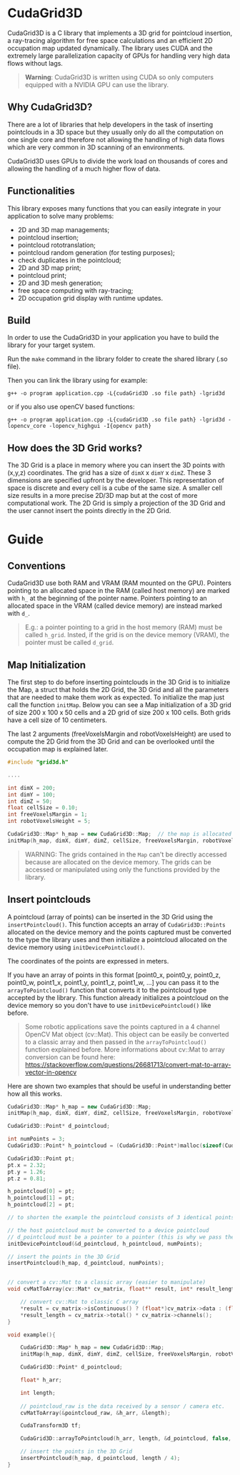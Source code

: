 # CudaGrid3D

CudaGrid3D is a C library that implements a 3D grid for pointcloud insertion, a ray-tracing algorithm for free space calculations and an efficient 2D occupation map updated dynamically. The library uses CUDA and the extremely large parallelization capacity of GPUs for handling very high data flows without lags.

> **Warning**: CudaGrid3D is written using CUDA so only computers equipped with a NVIDIA GPU can use the library.

## Why CudaGrid3D?

There are a lot of libraries that help developers in the task of inserting pointclouds in a 3D space but they usually only do all the computation on one single core and therefore not allowing the handling of high data flows which are very common in 3D scanning of an environments.

CudaGrid3D uses GPUs to divide the work load on thousands of cores and allowing the handling of a much higher flow of data.

## Functionalities

This library exposes many functions that you can easily integrate in your application to solve many problems:

- 2D and 3D map managements;
- pointcloud insertion;
- pointcloud rototranslation;
- pointcloud random generation (for testing purposes);
- check duplicates in the pointcloud;
- 2D and 3D map print;
- pointcloud print;
- 2D and 3D mesh generation;
- free space computing with ray-tracing;
- 2D occupation grid display with runtime updates.

## Build

In order to use the CudaGrid3D in your application you have to build the library for your target system.

Run the `make` command in the library folder to create the shared library (.so file).

Then you can link the library using for example:

```shell
g++ -o program application.cpp -L{cudaGrid3D .so file path} -lgrid3d
```

or if you also use openCV based functions:

```shell
g++ -o program application.cpp -L{cudaGrid3D .so file path} -lgrid3d -lopencv_core -lopencv_highgui -I{opencv path}
```

## How does the 3D Grid works?

The 3D Grid is a place in memory where you can insert the 3D points with (x,y,z) coordinates.
The grid has a size of `dimX` x `dimY` x `dimZ`. These 3 dimensions are specified upfront by the developer.
This representation of space is discrete and every cell is a cube of the same size.
A smaller cell size results in a more precise 2D/3D map but at the cost of more computational work.
The 2D Grid is simply a projection of the 3D Grid and the user cannot insert the points directly in the 2D Grid.

# Guide

## Conventions

CudaGrid3D use both RAM and VRAM (RAM mounted on the GPU).
Pointers pointing to an allocated space in the RAM (called host memory) are marked with `h_` at the beginning of the pointer name. Pointers pointing to an allocated space in the VRAM (called device memory) are instead marked with `d_`.

>E.g.: a pointer pointing to a grid in the host memory (RAM) must be called `h_grid`. Insted, if the grid is on the device memory (VRAM), the pointer must be called `d_grid`.

## Map Initialization

The first step to do before inserting pointclouds in the 3D Grid is to initialize the Map, a struct that holds the 2D Grid, the 3D Grid and all the parameters that are needed to make them work as expected.
To initialize the map just call the function `initMap`. Below you can see a Map initialization of a 3D grid of size 200 x 100 x 50 cells and a 2D grid of size 200 x 100 cells. Both grids have a cell size of 10 centimeters.

The last 2 arguments (freeVoxelsMargin and robotVoxelsHeight) are used to compute the 2D Grid from the 3D Grid and can be overlooked until the occupation map is explained later.

```c++
#include "grid3d.h"

....

int dimX = 200;
int dimY = 100;
int dimZ = 50;
float cellSize = 0.10;
int freeVoxelsMargin = 1;
int robotVoxelsHeight = 5;

CudaGrid3D::Map* h_map = new CudaGrid3D::Map;  // the map is allocated on the host memory
initMap(h_map, dimX, dimY, dimZ, cellSize, freeVoxelsMargin, robotVoxelsHeight);
```

> WARNING: The grids contained in the `Map` can't be directly accessed because are allocated on the device memory. The grids can be accessed or manipulated using only the functions provided by the library.

## Insert pointclouds

A pointcloud (array of points) can be inserted in the 3D Grid using the `insertPointcloud()`.
This function accepts an array of `CudaGrid3D::Points` allocated on the device memory and the points captured must be converted to the type the library uses and then initialize a pointcloud allocated on the device memory using `initDevicePointcloud()`.

The coordinates of the points are expressed in meters.

If you have an array of points in this format [point0_x, point0_y, point0_z, point0_w, point1_x, point1_y, point1_z, point1_w, ...] you can pass it to the `arrayToPointcloud()` function that converts it to the pointcloud type accepted by the library. This function already initializes a pointcloud on the device memory so you don't have to use `initDevicePointcloud()` like before.

> Some robotic applications save the points captured in a 4 channel OpenCV Mat object (cv::Mat).
> This object can be easily be converted to a classic array and then passed in the `arrayToPointcloud()` function explained before.
> More informations about cv::Mat to array conversion can be found here: https://stackoverflow.com/questions/26681713/convert-mat-to-array-vector-in-opencv


Here are shown two examples that should be useful in understanding better how all this works.


```c++
CudaGrid3D::Map* h_map = new CudaGrid3D::Map;
initMap(h_map, dimX, dimY, dimZ, cellSize, freeVoxelsMargin, robotVoxelsHeight);

CudaGrid3D::Point* d_pointcloud;

int numPoints = 3;
CudaGrid3D::Point* h_pointcloud = (CudaGrid3D::Point*)malloc(sizeof(CudaGrid3D::Point) * numPoints);

CudaGrid3D::Point pt;
pt.x = 2.32;
pt.y = 1.26;
pt.z = 0.81;

h_pointcloud[0] = pt;
h_pointcloud[1] = pt;
h_pointcloud[2] = pt;

// to shorten the example the pointcloud consists of 3 identical points

// the host pointcloud must be converted to a device pointcloud
// d_pointcloud must be a pointer to a pointer (this is why we pass the address)
initDevicePointcloud(&d_pointcloud, h_pointcloud, numPoints);

// insert the points in the 3D Grid
insertPointcloud(h_map, d_pointcloud, numPoints);
```

```c++

// convert a cv::Mat to a classic array (easier to manipulate)
void cvMatToArray(cv::Mat* cv_matrix, float** result, int* result_length) {

    // convert cv::Mat to classic C array
    *result = cv_matrix->isContinuous() ? (float*)cv_matrix->data : (float*)cv_matrix->clone().data;
    *result_length = cv_matrix->total() * cv_matrix->channels();
}

void example(){

    CudaGrid3D::Map* h_map = new CudaGrid3D::Map;
    initMap(h_map, dimX, dimY, dimZ, cellSize, freeVoxelsMargin, robotVoxelsHeight);

    CudaGrid3D::Point* d_pointcloud;

    float* h_arr;

    int length;
    
    // pointcloud_raw is the data received by a sensor / camera etc.
    cvMatToArray(&pointcloud_raw, &h_arr, &length);

    CudaTransform3D tf;

    CudaGrid3D::arrayToPointcloud(h_arr, length, &d_pointcloud, false, tf);

    // insert the points in the 3D Grid
    insertPointcloud(h_map, d_pointcloud, length / 4);
}
```




















